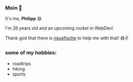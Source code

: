 ### Moin 👋

It's me, **Philipp** 😄

I'm 26 years old and an upcoming *rocket* in WebDev!

Thank god that there is [neuefische](https://www.neuefische.de/) to help me with that! 😅✌️

### some of my hobbies:
- roadtrips
- hiking
- sports

<!--
**Philipp-Kaiser/Philipp-Kaiser** is a ✨ _special_ ✨ repository because its `README.md` (this file) appears on your GitHub profile.


[this is a link](link!)

![this is an image](link!)




- 🔭 I’m currently working on ...
- 🌱 I’m currently learning ...
- 👯 I’m looking to collaborate on ...
- 🤔 I’m looking for help with ...
- 💬 Ask me about ...
- 📫 How to reach me: ...
- 😄 Pronouns: ...
- ⚡ Fun fact: ...
-->
